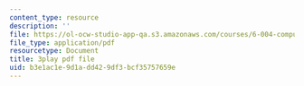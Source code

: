```yaml
---
content_type: resource
description: ''
file: https://ol-ocw-studio-app-qa.s3.amazonaws.com/courses/6-004-computation-structures-spring-2017/b3e1ac1e9d1add429df3bcf35757659e_H0xGKKpKaRE.pdf
file_type: application/pdf
resourcetype: Document
title: 3play pdf file
uid: b3e1ac1e-9d1a-dd42-9df3-bcf35757659e
---
```


